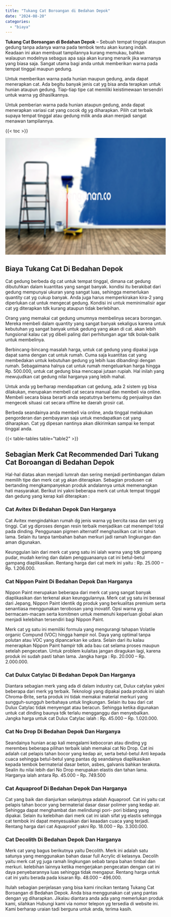 ```yaml
---
title: "Tukang Cat Boroangan di Bedahan Depok"
date: "2024-08-20"
categories: 
  - "biaya"
---
```


**Tukang Cat Boroangan di Bedahan Depok** – Sebuah tempat tinggal ataupun gedung tanpa adanya warna pada tembok tentu akan kurang indah. Keadaan ini akan membuat tampilannya kurang memukau, bahkan walaupun modelnya sebagus apa saja akan kurang menarik jika warnanya yang biasa saja. Sangat utama bagi anda untuk memberikan warna pada tempat tinggal maupun gedung.

Untuk memberikan warna pada hunian maupun gedung, anda dapat menerapkan cat. Ada begitu banyak jenis cat yg bisa anda terapkan untuk hunian ataupun gedung. Tiap-tiap tipe cat memiliki keistimewaan tersendiri untuk warna yg dihasilkannya.

Untuk pemberian warna pada hunian ataupun gedung, anda dapat menerapkan variasi cat yang cocok dg yg diharapkan. Pilih cat terbaik supaya tempat tinggal atau gedung milik anda akan menjadi sangat menawan tampilannya.

{{< toc >}}

![Tukang Cat Boroangan di Bedahan Depok](/images/jasa-cat-murah11.png)

## Biaya Tukang Cat Di Bedahan Depok

Cat gedung berbeda dg cat untuk tempat tinggal, dimana cat gedung dibutuhkan dalam kuantitas yang sangat banyak. kondisi itu berakibat dari gedung mempunyai ukuran yang sangat luas, sehingga memerlukan quantity cat yg cukup banyak. Anda juga harus memperkirakan kira-2 yang diperlukan cat untuk mengecat gedung. Kondisi ini untuk meminimalisir agar cat yg diterapkan tdk kurang ataupun tidak berlebihan.

Orang yang memakai cat gedung umumnya membelinya secara borongan. Mereka membeli dalam quantity yang sangat banyak sekaligus karena untuk kebutuhan yg sangat banyak untuk gedung yang akan di cat. akan lebih fungsional kalau cat yg dibeli paling dari perhitungan agar tdk bolak-balik untuk membelinya.

Berbincang-bincang masalah harga, untuk cat gedung yang dipakai juga dapat sama dengan cat untuk rumah. Cuma saja kuantitas cat yang membedakan untuk kebutuhan gedung yg lebih luas dibandingi dengan rumah. Sebagaimana halnya cat untuk rumah mengeluarkan harga hingga Rp. 500.000, untuk cat gedung bisa mencapai jutaan rupiah. Hal inilah yang mewujudkan cat gedung nilai harganya yang lebih mahal.

Untuk anda yg berharap mendapatkan cat gedung, ada 2 sistem yg bisa dilakukan, merupakan membeli cat secara manual dan membeli via online. Membeli secara biasa berarti anda sepatutnya bertemu dg penjualnya dan mengecek situasi cat secara offline ke daerah grosir cat.

Berbeda seandainya anda membeli via online, anda tinggal melakukan pengorderan dan pembayaran saja untuk mendapatkan cat yang diharapkan. Cat yg dipesan nantinya akan dikirimkan sampai ke tempat tinggal anda.

{{< table-tables table="table2" >}}

## Sebagian Merk Cat Recommended Dari Tukang Cat Boroangan di Bedahan Depok

Hal-hal diatas akan menjadi lumrah dan sering menjadi pertimbangan dalam memilih tipe dan merk cat yg akan diterapkan. Sebagian produsen cat bertanding mengkampanyekan produk andalannya untuk memenangkan hati masyarakat. Berikut ini yakni beberapa merk cat untuk tempat tinggal dan gedung yang kerap kali diterapkan :

### Cat Avitex Di Bedahan Depok Dan Harganya

Cat Avitex mengindahkan rumah dg jenis warna yg bercita rasa dan seni yg tinggi. Cat yg diproses dengan resin terbaik menjadikan cat menempel total pada dinding. Penggunaan pigmen alternatif menghasilkan cat ini tahan lama. Selain itu tanpa tambahan bahan merkuri jadi ramah lingkungan dan aman digunakan.

Keunggulan lain dari merk cat yang satu ini ialah warna yang tdk gampang pudar, mudah kering dan dalam pengguanaanya cat ini betul-betul gampang diaplikasikan. Rentang harga dari cat merk ini yaitu : Rp. 25.000 – Rp. 1.206.000.

### Cat Nippon Paint Di Bedahan Depok Dan Harganya

Nippon Paint merupakan beberapa dari merk cat yang sangat banyak diaplikasikan dan terkenal akan keunggulannya. Merk cat yg satu ini berasal dari Jepang, Nippon Paint identik dg produk yang berkualitas premium serta senantiasa menggunakan terobosan yang inovatif. Opsi warna yg bermacam-macam serta komitmen untuk memenuhi keperluan global akan menjadi kelebihan tersendiri bagi Nippon Paint.

Merk cat yg satu ini memiliki formula yang mengurangi tahapan Volatile organic Compund (VOC) hingga hampir nol. Daya yang optimal tanpa polutan atau VOC yang dipancarkan ke udara. Selain dari itu kalau menerapkan Nippon Paint hampir tdk ada bau cat selama proses maupun setelah pengecetan. Untuk problem kulaitas jangan diragukan lagi, karena produk ini sudah pasti tahan lama. Jangka harga : Rp. 20.000 – Rp. 2.000.000.

### Cat Dulux Catylac Di Bedahan Depok Dan Harganya

Diantara sebagian merk yang ada di dalam industry cat, Dulux catylax yakni beberapa dari merk yg terbaik. Teknologi yang dipakai pada produk ini ialah Chroma-Brite, serta produk ini tidak memakai material merkuri yang sungguh-sungguh berbahaya untuk lingkungan. Selain itu bau dari cat Dulux Catylac tidak menyengat atau beracun. Sehingga ketika digunakan untuk cat dinding baunya tdk terlalu mengganggu dan menyebalkan. Jangka harga untuk cat Dulux Catylac ialah : Rp. 45.000 – Rp. 1.020.000.

### Cat No Drop Di Bedahan Depok Dan Harganya

Seandainya hunian acap kali mengalami kebocoran atau dinding yg merembes beberapa pilihan terbaik ialah memakai cat No Drop. Cat ini adalah cat pelapis tahan bocor yang kedap air, serta betul-betul Anti kepada cuaca sehingga betul-betul yang pantas dg seandainya diaplikasikan kepada tembok bermaterial dasar beton, asbes, galvanis bahkan terakota. Sealin itu nilai lebih dari No Drop merupakan elastis dan tahan lama. Harganya ialah antara Rp. 45.000 – Rp. 749.500

### Cat Aquaproof Di Bedahan Depok Dan Harganya

Cat yang baik dan dianjurkan selanjutnya adalah Aquaproof. Cat ini yaitu cat pelapis tahan bocor yang bermaterial dasar dasar polimer yang kedap air. Sehingga dapat menghambat dan melindungi pori- pori bidang yang dipakai. Selain itu kelebihan dari merk cat ini ialah sifat yg elastis sehingga cat tembok ini dapat menyesuaikan dari keaadan cuaca yang terjadi. Rentang harga dari cat Aquaproof yakni Rp. 18.000 – Rp. 3.300.000.

### Cat Decolith Di Bedahan Depok Dan Harganya

Merk cat yang bagus berikutnya yaitu Decolith. Merk ini adalah satu satunya yang menggunakan bahan dasar full Acrylic di kelasnya. Decolih yaitu merk cat yg juga ramah lingkungan sebab tanpa bahan timbal dan merkuri. kelebihan lainnya ketika mengerjakan pengecatan dengan cat ini daya penyebarannya luas sehingga tidak mengapur. Rentang harga untuk cat ini yaitu berada pada kisaran Rp. 48.000 – 496.000.

Itulah sebagian penjelasan yang bisa kami rincikan tentang Tukang Cat Boroangan di Bedahan Depok. Anda bisa menggunakan cat yang pantas dengan yg diharapkan. Jikalau diantara anda ada yang memerlukan produk kami, silahkan Hubungi kami via nomor telepon yg tersedia di website ini. Kami berharap uraian tadi berguna untuk anda, terima kasih.
